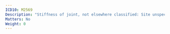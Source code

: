 ```yaml
---
ICD10: M2569
Description: "Stiffness of joint, not elsewhere classified: Site unspecified"
Matters: No
Weight: 0
---
```


